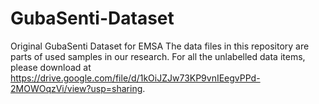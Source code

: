 # GubaSenti-Dataset
Original GubaSenti Dataset for EMSA
The data files in this repository are parts of used samples in our research.
For all the unlabelled data items, please download at https://drive.google.com/file/d/1kOiJZJw73KP9vnIEegvPPd-2MOWOqzVi/view?usp=sharing.
